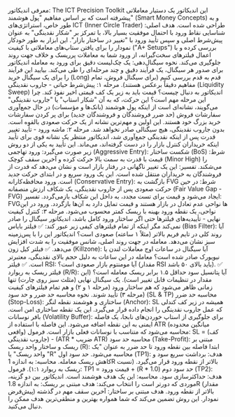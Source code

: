 معرفی اندیکاتور: The ICT Precision Toolkit
این اندیکاتور یک دستیار معاملاتی پیشرفته است که بر اساس مفاهیم "پول هوشمند" (Smart Money Concepts) و به طور خاص، استراتژی‌های ICT (Inner Circle Trader) طراحی شده است.
هدف اصلی: شناسایی نقاط ورود با احتمال موفقیت بسیار بالا، با تمرکز بر "شکار نقدینگی" به عنوان پیش‌شرط اصلی و سپس تأیید ورود با "تغییر در ساختار بازار".
این ابزار به طور خودکار نمودار را برای یافتن ستاپ‌های معاملاتی با کیفیت ("A+ Setups") بررسی کرده و با اعمال فیلترهای سخت‌گیرانه، از ورود شما به معاملات پرریسک و خلاف جهت روند جلوگیری می‌کند.
نحوه سیگنال‌دهی: یک چک‌لیست دقیق برای ورود به معامله
اندیکاتور برای صدور هر سیگنال، یک فرآیند دقیق و چند مرحله‌ای را طی می‌کند. بیایید این فرآیند را برای یک سیگنال خرید (Long) قدم به قدم بررسی کنیم (برای سیگنال فروش، تمام مفاهیم دقیقاً برعکس هستند).
مرحله ۱: پیش‌شرط حیاتی - جاروب نقدینگی (Liquidity Sweep)
اندیکاتور به دنبال چیست؟ قیمت باید به زیر یک کف قیمتی اخیر نفوذ کند.
چرا این مرحله مهم است؟ این حرکت، که به آن "شکار استاپ" یا "جاروب نقدینگی" می‌گویند، نشانه‌ای است از اینکه پول هوشمند (بانک‌ها و مؤسسات) در حال جمع‌آوری سفارشات فروش (حد ضرر فروشندگان و فروشندگان جدید) برای پر کردن سفارشات خرید بزرگ خود هستند. این اولین و مهم‌ترین نشانه از یک حرکت صعودی بالقوه است.
بدون جاروب نقدینگی، هیچ سیگنالی صادر نخواهد شد.
مرحله ۲: ماشه ورود - تأیید تغییر قدرت
پس از اینکه نقدینگی جمع‌آوری شد، اندیکاتور منتظر یک نشانه قوی برای تأیید اینکه خریداران کنترل بازار را در دست گرفته‌اند، می‌ماند. این تأیید به یکی از دو روش زیر صورت می‌گیرد:
ورود تهاجمی (Aggressive Entry): شکست ساختار (BoS)
شرط: قیمت با قدرت به سمت بالا حرکت کرده و آخرین سقف کوچک (Minor High) را می‌شکند.
تفسیر: این یک تغییر ناگهانی در رفتار بازار است و نشان می‌دهد که قدرت از فروشندگان به خریداران منتقل شده است. این یک ورود سریع و در ابتدای حرکت جدید است.
ورود محافظه‌کارانه (Conservative Entry): بازگشت به FVG
شرط: در حین حرکت صعودی پس از جاروب نقدینگی، یک شکاف ارزش منصفانه (Fair Value Gap - FVG) ایجاد می‌شود و قیمت برای تست مجدد، به داخل این شکاف بازمی‌گردد.
تفسیر: FVGها نواحی عدم تعادل در بازار هستند و قیمت تمایل دارد به آن‌ها بازگردد. ورود در این نواحی، یک نقطه ورود بهینه با ریسک کمتر محسوب می‌شود.
مرحله ۳: کنترل کیفیت نهایی - تأییدیه‌های فیلترها
حتی اگر ساختار ورود کامل باشد، اندیکاتور سیگنال را صادر نمی‌کند مگر اینکه از تمام فیلترهای کیفی زیر عبور کند:
✅ فیلتر بایاس (Bias Filter): آیا روند کلی در تایم فریم بالاتر (مثلاً ۱ ساعته) صعودی است؟ اندیکاتور این را با پس‌زمینه سبز نشان می‌دهد. معامله در جهت روند اصلی، شانس موفقیت را به شدت افزایش می‌دهد.
✅ فیلتر کیل زون (Killzone): آیا سیگنال در ساعات اوج معاملات لندن یا نیویورک صادر شده است؟ معامله در این ساعات به دلیل حجم بالای نقدینگی، معتبرتر است.
✅ فیلتر RSI: آیا مومنتوم بازار صعودی است؟ (مقدار RSI باید بالای ۵۰ باشد).
✅ فیلتر ریسک به ریوارد (R/R): آیا پتانسیل سود حداقل ۱.۵ برابر ریسک معامله است؟ (این مقدار در تنظیمات قابل تغییر است).
یک سیگنال نهایی (مثلث سبز روی چارت) تنها زمانی ظاهر می‌شود که هم ساختار ورود (مرحله ۱ و ۲) و هم تمام فیلترهای کیفیت (مرحله ۳) تأیید شوند.
نحوه محاسبه حد ضرر و حد سود (SL & TP)
محاسبه حد ضرر (Stop-Loss): ساختاری و هوشمند
نقطه لنگر (Anchor): SL همیشه در زیر کف کندلی که عمل جاروب نقدینگی را انجام داده قرار می‌گیرد. این یک نقطه ساختاری امن است.
بافر نوسانات (Volatility Buffer): برای جلوگیری از استاپ خوردن‌های نابجا، یک فاصله ایمنی به این نقطه اضافه می‌شود. این فاصله با استفاده از ATR (میانگین محدوده واقعی) محاسبه می‌شود که متناسب با نوسانات فعلی بازار است.
فرمول: SL = (کف جاروب نقدینگی) - (ATR * ضریب ATR)
محاسبه حد سود (Take-Profit): مبتنی بر ریسک و ساختار
واحد ریسک (R): ابتدا فاصله بین نقطه ورود تا حد ضرر به عنوان "یک واحد ریسک" یا "R" محاسبه می‌شود.
حد سود اول (TP1):
هدف: برداشت سریع سود و کاهش ریسک معامله.
محاسبه: به اندازه 1R بالاتر از نقطه ورود قرار می‌گیرد. (نسبت ریسک به ریوارد ۱:۱).
فرمول: TP1 = قیمت ورود + (R * 1.0)
حد سود دوم (TP2):
هدف: حداکثرسازی سود.
محاسبه: این یک هدف هوشمند است. اندیکاتور بین دو گزینه، موردی که دورتر است را انتخاب می‌کند:
هدف مبتنی بر ریسک: به اندازه 1.8R (مقدار پیش‌فرض) بالاتر از نقطه ورود.
هدف مبتنی بر ساختار: آخرین سقف مهم در گذشته نمودار.
این روش تضمین می‌کند که شما همواره بهترین و منطقی‌ترین هدف ممکن را دنبال می‌کنید.
